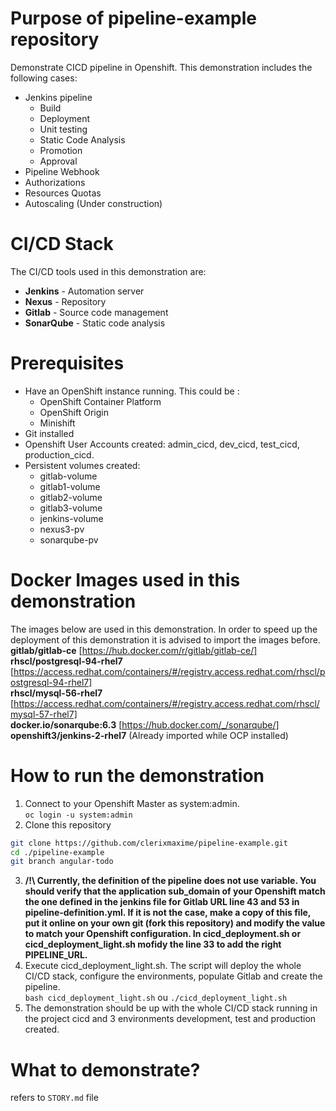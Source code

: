 # Purpose of pipeline-example repository
Demonstrate CICD pipeline in Openshift. This demonstration includes the following cases:
* Jenkins pipeline
  * Build
  * Deployment
  * Unit testing
  * Static Code Analysis
  * Promotion
  * Approval
* Pipeline Webhook
* Authorizations
* Resources Quotas
* Autoscaling (Under construction)

# CI/CD Stack
The CI/CD tools used in this demonstration are:
* **Jenkins** - Automation server
* **Nexus** - Repository
* **Gitlab** - Source code management
* **SonarQube** - Static code analysis

# Prerequisites

* Have an OpenShift instance running. This could be :
  * OpenShift Container Platform
  * OpenShift Origin
  * Minishift
* Git installed
* Openshift User Accounts created: admin_cicd, dev_cicd, test_cicd, production_cicd.
* Persistent volumes created:
  * gitlab-volume
  * gitlab1-volume
  * gitlab2-volume
  * gitlab3-volume
  * jenkins-volume
  * nexus3-pv
  * sonarqube-pv

# Docker Images used in this demonstration
The images below are used in this demonstration. In order to speed up the deployment of this demonstration it is advised to import the images before. <br>
**gitlab/gitlab-ce** [https://hub.docker.com/r/gitlab/gitlab-ce/] <br>
**rhscl/postgresql-94-rhel7** [https://access.redhat.com/containers/#/registry.access.redhat.com/rhscl/postgresql-94-rhel7] <br>
**rhscl/mysql-56-rhel7** [https://access.redhat.com/containers/#/registry.access.redhat.com/rhscl/mysql-57-rhel7] <br>
**docker.io/sonarqube:6.3** [https://hub.docker.com/_/sonarqube/] <br>
**openshift3/jenkins-2-rhel7** (Already imported while OCP installed) <br>

# How to run the demonstration
1. Connect to your Openshift Master as system:admin. <br>
``oc login -u system:admin``
2. Clone this repository <br>
```bash
git clone https://github.com/clerixmaxime/pipeline-example.git
cd ./pipeline-example
git branch angular-todo
```
3. **/!\ Currently, the definition of the pipeline does not use variable. You should verify that the application sub_domain of your Openshift match the one defined in the jenkins file for Gitlab URL line 43 and 53 in pipeline-definition.yml. If it is not the case, make a copy of this file, put it online on your own git (fork this repository) and modify the value to match your Openshift configuration. In cicd_deployment.sh or cicd_deployment_light.sh mofidy the line 33 to add the right PIPELINE_URL.**
4. Execute cicd_deployment_light.sh. The script will deploy the whole CI/CD stack, configure the environments, populate Gitlab and create the pipeline. <br>
``bash cicd_deployment_light.sh`` ou ``./cicd_deployment_light.sh`` <br>
5. The demonstration should be up with the whole CI/CD stack running in the project cicd and 3 environments development, test and production created.

# What to demonstrate?
refers to `STORY.md` file
